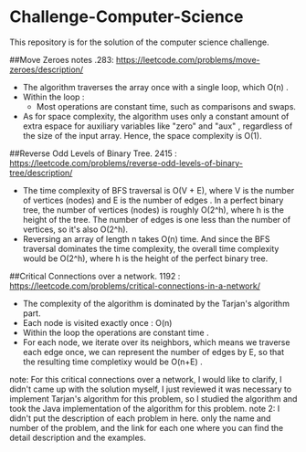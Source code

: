 # Challenge-Computer-Science
This repository is for the solution of the computer science challenge. 

##Move Zeroes notes .283:    https://leetcode.com/problems/move-zeroes/description/
- The algorithm traverses the array once with a single loop, which O(n) . 
- Within the loop : 
  - Most operations are constant time, such as comparisons and swaps.
- As for space complexity, the algorithm uses only a constant amount of extra espace
for auxiliary variables like "zero"  and "aux" , regardless of the size of the input array. 
Hence, the space complexity is O(1).


##Reverse Odd Levels of Binary Tree. 2415  :  https://leetcode.com/problems/reverse-odd-levels-of-binary-tree/description/
- The time complexity of BFS traversal is O(V + E), where V is the number of vertices (nodes) and E is the number of edges . In a perfect binary tree, the number of vertices (nodes) is roughly O(2^h), where h is the height of the tree. The number of edges is one less than the number of vertices, so it's also O(2^h).
- Reversing an array of length n takes O(n) time.  And since the BFS traversal dominates the time complexity, the overall time complexity would be O(2^h), where h is the height of the perfect binary tree.
 

##Critical Connections over a network. 1192 :   https://leetcode.com/problems/critical-connections-in-a-network/
- The complexity of the algorithm is dominated by the Tarjan's algorithm part. 
- Each node is visited exactly once : O(n) 
- Within the loop the operations are constant time .
- For each node, we iterate over its neighbors, which means we traverse each edge once, we can represent the number
of edges by E, so that the resulting time completixy would be O(n+E) .

note: For this critical connections over a network, I would like to clarify, I didn't came up with the solution myself, 
I just reviewed it was necessary to implement Tarjan's algorithm for this problem, so I studied the algorithm and took the Java implementation of the algorithm for this problem. 
note 2: I didn't put the description of each problem in here. only the name and number of the problem, and the link for each one where you can find the detail description and the examples. 


